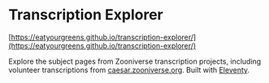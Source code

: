 # Transcription Explorer

[https://eatyourgreens.github.io/transcription-explorer/](https://eatyourgreens.github.io/transcription-explorer/)

Explore the subject pages from Zooniverse transcription projects, including volunteer transcriptions from [caesar.zooniverse.org](https://zooniverse.github.io/caesar/#introduction). Built with [Eleventy](https://11ty.dev).